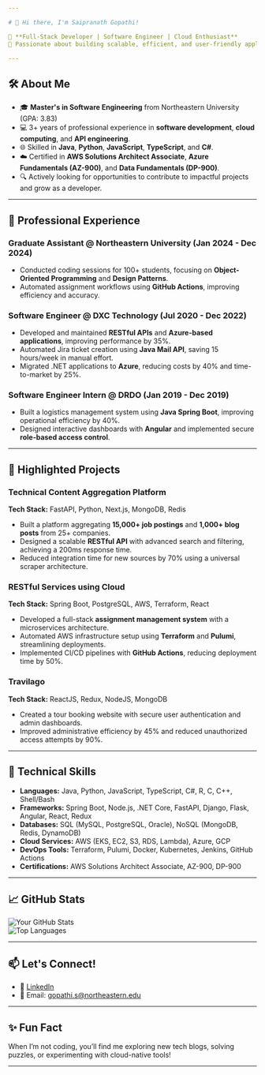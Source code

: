```yaml
---

# 👋 Hi there, I'm Saipranath Gopathi!

🚀 **Full-Stack Developer | Software Engineer | Cloud Enthusiast**  
🌟 Passionate about building scalable, efficient, and user-friendly applications. Currently seeking **full-time opportunities** in **Full-Stack Development** or **Software Engineering**.

---
```


## 🛠️ **About Me**
- 🎓 **Master's in Software Engineering** from Northeastern University (GPA: 3.83)  
- 💻 3+ years of professional experience in **software development**, **cloud computing**, and **API engineering**.  
- 🌐 Skilled in **Java**, **Python**, **JavaScript**, **TypeScript**, and **C#**.  
- ☁️ Certified in **AWS Solutions Architect Associate**, **Azure Fundamentals (AZ-900)**, and **Data Fundamentals (DP-900)**.  
- 🔍 Actively looking for opportunities to contribute to impactful projects and grow as a developer.

---

## 💼 **Professional Experience**
### **Graduate Assistant** @ Northeastern University (Jan 2024 - Dec 2024)  
- Conducted coding sessions for 100+ students, focusing on **Object-Oriented Programming** and **Design Patterns**.  
- Automated assignment workflows using **GitHub Actions**, improving efficiency and accuracy.

### **Software Engineer** @ DXC Technology (Jul 2020 - Dec 2022)  
- Developed and maintained **RESTful APIs** and **Azure-based applications**, improving performance by 35%.  
- Automated Jira ticket creation using **Java Mail API**, saving 15 hours/week in manual effort.  
- Migrated .NET applications to **Azure**, reducing costs by 40% and time-to-market by 25%.

### **Software Engineer Intern** @ DRDO (Jan 2019 - Dec 2019)  
- Built a logistics management system using **Java Spring Boot**, improving operational efficiency by 40%.  
- Designed interactive dashboards with **Angular** and implemented secure **role-based access control**.

---

## 🌟 **Highlighted Projects**
### **Technical Content Aggregation Platform**  
**Tech Stack:** FastAPI, Python, Next.js, MongoDB, Redis  
- Built a platform aggregating **15,000+ job postings** and **1,000+ blog posts** from 25+ companies.  
- Designed a scalable **RESTful API** with advanced search and filtering, achieving a 200ms response time.  
- Reduced integration time for new sources by 70% using a universal scraper architecture.

### **RESTful Services using Cloud**  
**Tech Stack:** Spring Boot, PostgreSQL, AWS, Terraform, React  
- Developed a full-stack **assignment management system** with a microservices architecture.  
- Automated AWS infrastructure setup using **Terraform** and **Pulumi**, streamlining deployments.  
- Implemented CI/CD pipelines with **GitHub Actions**, reducing deployment time by 50%.

### **Travilago**  
**Tech Stack:** ReactJS, Redux, NodeJS, MongoDB  
- Created a tour booking website with secure user authentication and admin dashboards.  
- Improved administrative efficiency by 45% and reduced unauthorized access attempts by 90%.

---

## 🧰 **Technical Skills**
- **Languages:** Java, Python, JavaScript, TypeScript, C#, R, C, C++, Shell/Bash  
- **Frameworks:** Spring Boot, Node.js, .NET Core, FastAPI, Django, Flask, Angular, React, Redux  
- **Databases:** SQL (MySQL, PostgreSQL, Oracle), NoSQL (MongoDB, Redis, DynamoDB)  
- **Cloud Services:** AWS (EKS, EC2, S3, RDS, Lambda), Azure, GCP  
- **DevOps Tools:** Terraform, Pulumi, Docker, Kubernetes, Jenkins, GitHub Actions  
- **Certifications:** AWS Solutions Architect Associate, AZ-900, DP-900  

---

## 📈 **GitHub Stats**
![Your GitHub Stats](https://github-readme-stats.vercel.app/api?username=Saipranath&show_icons=true&theme=radical)  
![Top Languages](https://github-readme-stats.vercel.app/api/top-langs/?username=Saipranath&layout=compact&theme=radical)

---

## 📫 **Let's Connect!**
- 💼 [LinkedIn](https://www.linkedin.com/in/saipranath-gopathi/) 
- 📧 Email: gopathi.s@northeastern.edu 

---

## ✨ **Fun Fact**
When I’m not coding, you’ll find me exploring new tech blogs, solving puzzles, or experimenting with cloud-native tools!

---
